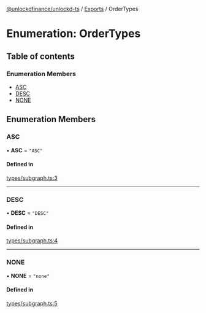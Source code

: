 [@unlockdfinance/unlockd-ts](../README.md) / [Exports](../modules.md) / OrderTypes

# Enumeration: OrderTypes

## Table of contents

### Enumeration Members

- [ASC](OrderTypes.md#asc)
- [DESC](OrderTypes.md#desc)
- [NONE](OrderTypes.md#none)

## Enumeration Members

### ASC

• **ASC** = ``"ASC"``

#### Defined in

[types/subgraph.ts:3](https://github.com/UnlockdFinance/unlockd-ts/blob/d0ac72d/src/types/subgraph.ts#L3)

___

### DESC

• **DESC** = ``"DESC"``

#### Defined in

[types/subgraph.ts:4](https://github.com/UnlockdFinance/unlockd-ts/blob/d0ac72d/src/types/subgraph.ts#L4)

___

### NONE

• **NONE** = ``"none"``

#### Defined in

[types/subgraph.ts:5](https://github.com/UnlockdFinance/unlockd-ts/blob/d0ac72d/src/types/subgraph.ts#L5)
